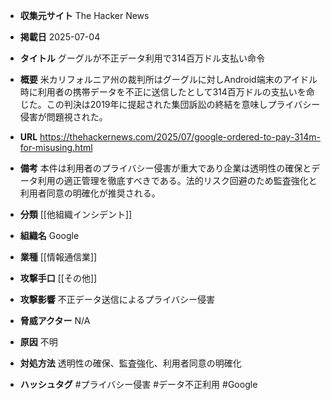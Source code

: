 - **収集元サイト**
The Hacker News

- **掲載日**
2025-07-04

- **タイトル**
グーグルが不正データ利用で314百万ドル支払い命令

- **概要**
米カリフォルニア州の裁判所はグーグルに対しAndroid端末のアイドル時に利用者の携帯データを不正に送信したとして314百万ドルの支払いを命じた。この判決は2019年に提起された集団訴訟の終結を意味しプライバシー侵害が問題視された。

- **URL**
https://thehackernews.com/2025/07/google-ordered-to-pay-314m-for-misusing.html

- **備考**
本件は利用者のプライバシー侵害が重大であり企業は透明性の確保とデータ利用の適正管理を徹底すべきである。法的リスク回避のため監査強化と利用者同意の明確化が推奨される。

- **分類**
[[他組織インシデント]]

- **組織名**
Google

- **業種**
[[情報通信業]]

- **攻撃手口**
[[その他]]

- **攻撃影響**
不正データ送信によるプライバシー侵害

- **脅威アクター**
N/A

- **原因**
不明

- **対処方法**
透明性の確保、監査強化、利用者同意の明確化

- **ハッシュタグ**
#プライバシー侵害 #データ不正利用 #Google
